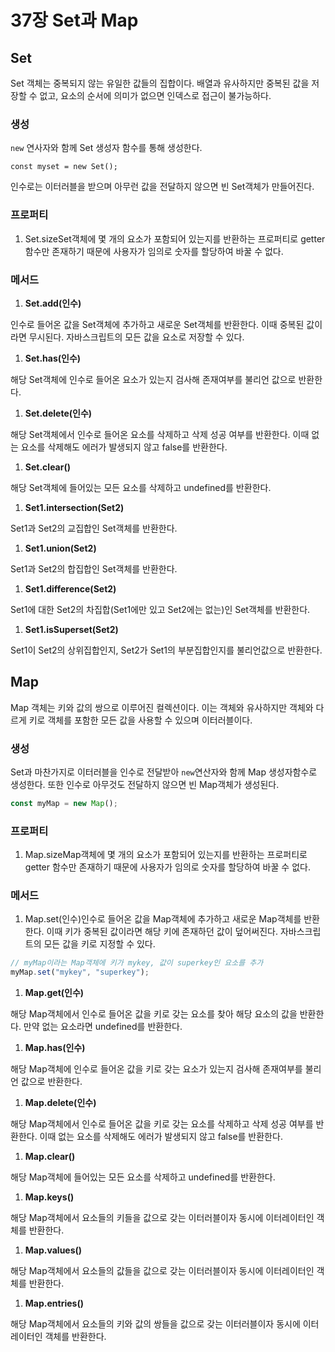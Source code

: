 # 37장 Set과 Map

## Set

Set 객체는 중복되지 않는 유일한 값들의 집합이다. 배열과 유사하지만 중복된 값을 저장할 수 없고, 요소의 순서에 의미가 없으면 인덱스로 접근이 불가능하다.

### 생성

`new` 연사자와 함께 Set 생성자 함수를 통해 생성한다.

```
const myset = new Set();
```

인수로는 이터러블을 받으며 아무런 값을 전달하지 않으면 빈 Set객체가 만들어진다.

### 프로퍼티

1. Set.sizeSet객체에 몇 개의 요소가 포함되어 있는지를 반환하는 프로퍼티로 getter 함수만 존재하기 때문에 사용자가 임의로 숫자를 할당하여 바꿀 수 없다.

### 메서드

1. **Set.add(인수)**

인수로 들어온 값을 Set객체에 추가하고 새로운 Set객체를 반환한다. 이때 중복된 값이라면 무시된다. 자바스크립트의 모든 값을 요소로 저장할 수 있다.

1. **Set.has(인수)**

해당 Set객체에 인수로 들어온 요소가 있는지 검사해 존재여부를 불리언 값으로 반환한다.

1. **Set.delete(인수)**

해당 Set객체에서 인수로 들어온 요소를 삭제하고 삭제 성공 여부를 반환한다. 이때 없는 요소를 삭제해도 에러가 발생되지 않고 false를 반환한다.

1. **Set.clear()**

해당 Set객체에 들어있는 모든 요소를 삭제하고 undefined를 반환한다.

1. **Set1.intersection(Set2)**

Set1과 Set2의 교집합인 Set객체를 반환한다.

1. **Set1.union(Set2)**

Set1과 Set2의 합집합인 Set객체를 반환한다.

1. **Set1.difference(Set2)**

Set1에 대한 Set2의 차집합(Set1에만 있고 Set2에는 없는)인 Set객체를 반환한다.

1. **Set1.isSuperset(Set2)**

Set1이 Set2의 상위집합인지, Set2가 Set1의 부분집합인지를 불리언값으로 반환한다.

## Map

Map 객체는 키와 값의 쌍으로 이루어진 컬렉션이다. 이는 객체와 유사하지만 객체와 다르게 키로 객체를 포함한 모든 값을 사용할 수 있으며 이터러블이다.

### 생성

Set과 마찬가지로 이터러블을 인수로 전달받아 `new`연산자와 함께 Map 생성자함수로 생성한다. 또한 인수로 아무것도 전달하지 않으면 빈 Map객체가 생성된다.

```jsx
const myMap = new Map();
```

### 프로퍼티

1. Map.sizeMap객체에 몇 개의 요소가 포함되어 있는지를 반환하는 프로퍼티로 getter 함수만 존재하기 때문에 사용자가 임의로 숫자를 할당하여 바꿀 수 없다.

### 메서드

1. Map.set(인수)인수로 들어온 값을 Map객체에 추가하고 새로운 Map객체를 반환한다. 이때 키가 중복된 값이라면 해당 키에 존재하던 값이 덮어써진다. 자바스크립트의 모든 값을 키로 지정할 수 있다.

```jsx
// myMap이라는 Map객체에 키가 mykey, 값이 superkey인 요소를 추가
myMap.set("mykey", "superkey");
```

1. **Map.get(인수)**

해당 Map객체에서 인수로 들어온 값을 키로 갖는 요소를 찾아 해당 요소의 값을 반환한다. 만약 없는 요소라면 undefined를 반환한다.

1. **Map.has(인수)**

해당 Map객체에 인수로 들어온 값을 키로 갖는 요소가 있는지 검사해 존재여부를 불리언 값으로 반환한다.

1. **Map.delete(인수)**

해당 Map객체에서 인수로 들어온 값을 키로 갖는 요소를 삭제하고 삭제 성공 여부를 반환한다. 이때 없는 요소를 삭제해도 에러가 발생되지 않고 false를 반환한다.

1. **Map.clear()**

해당 Map객체에 들어있는 모든 요소를 삭제하고 undefined를 반환한다.

1. **Map.keys()**

해당 Map객체에서 요소들의 키들을 값으로 갖는 이터러블이자 동시에 이터레이터인 객체를 반환한다.

1. **Map.values()**

해당 Map객체에서 요소들의 값들을 값으로 갖는 이터러블이자 동시에 이터레이터인 객체를 반환한다.

1. **Map.entries()**

해당 Map객체에서 요소들의 키와 값의 쌍들을 값으로 갖는 이터러블이자 동시에 이터레이터인 객체를 반환한다.
